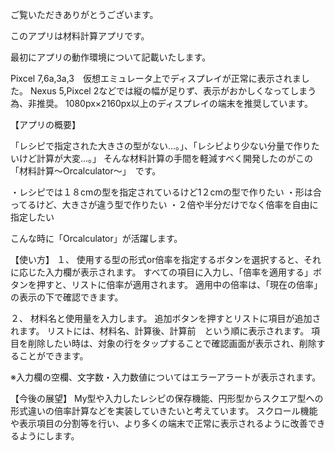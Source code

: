 ご覧いただきありがとうございます。

このアプリは材料計算アプリです。

最初にアプリの動作環境について記載いたします。

Pixcel 7,6a,3a,3　仮想エミュレータ上でディスプレイが正常に表示されました。
Nexus 5,Pixcel 2などでは縦の幅が足りず、表示がおかしくなってしまう為、非推奨。
1080px×2160px以上のディスプレイの端末を推奨しています。


【アプリの概要】

「レシピで指定された大きさの型がない…。」、「レシピより少ない分量で作りたいけど計算が大変…。」
そんな材料計算の手間を軽減すべく開発したのがこの
「材料計算〜Orcalculator〜」　です。


・レシピでは１８cmの型を指定されているけど1２cmの型で作りたい
・形は合ってるけど、大きさが違う型で作りたい
・２倍や半分だけでなく倍率を自由に指定したい

こんな時に「Orcalculator」が活躍します。

【使い方】
１、
使用する型の形式or倍率を指定するボタンを選択すると、それに応じた入力欄が表示されます。
すべての項目に入力し、「倍率を適用する」ボタンを押すと、リストに倍率が適用されます。
適用中の倍率は、「現在の倍率」の表示の下で確認できます。

２、
材料名と使用量を入力します。
追加ボタンを押すとリストに項目が追加されます。
リストには、材料名、計算後、計算前　という順に表示されます。
項目を削除したい時は、対象の行をタップすることで確認画面が表示され、削除することができます。


※入力欄の空欄、文字数・入力数値についてはエラーアラートが表示されます。


【今後の展望】
My型や入力したレシピの保存機能、円形型からスクエア型への形式違いの倍率計算などを実装していきたいと考えています。
スクロール機能や表示項目の分割等を行い、より多くの端末で正常に表示されるように改善できるようにします。


